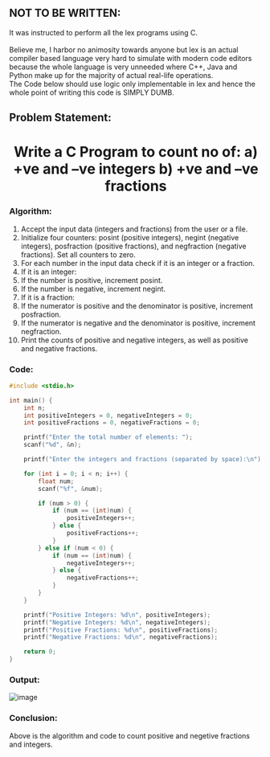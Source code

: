 ## NOT TO BE WRITTEN:
  It was instructed to perform all the lex programs using C.<br><br>
  Believe me, I harbor no animosity towards anyone but lex is an actual compiler based language very hard to simulate with modern code editors because the whole language is very unneeded where C++, Java and Python make up for the majority of actual real-life operations.
  <br>The Code below should use logic only implementable in lex and hence the whole point of writing this code is SIMPLY DUMB.


## Problem Statement:
<center>
  <H1> Write a C Program to count no of: a) +ve and –ve integers b) +ve and –ve fractions </H1>
</center>

### Algorithm:

1. Accept the input data (integers and fractions) from the user or a file.
2. Initialize four counters: posint (positive integers), negint (negative integers), posfraction (positive fractions), and negfraction (negative fractions). Set all counters to zero.
3. For each number in the input data check if it is an integer or a fraction.
4. If it is an integer:
5. If the number is positive, increment posint.
6. If the number is negative, increment negint.
7. If it is a fraction:
8. If the numerator is positive and the denominator is positive, increment posfraction.
9. If the numerator is negative and the denominator is positive, increment negfraction.
10. Print the counts of positive and negative integers, as well as positive and negative fractions.

### Code:

```C
#include <stdio.h>

int main() {
    int n;
    int positiveIntegers = 0, negativeIntegers = 0;
    int positiveFractions = 0, negativeFractions = 0;

    printf("Enter the total number of elements: ");
    scanf("%d", &n);

    printf("Enter the integers and fractions (separated by space):\n");

    for (int i = 0; i < n; i++) {
        float num;
        scanf("%f", &num);

        if (num > 0) {
            if (num == (int)num) {
                positiveIntegers++;
            } else {
                positiveFractions++;
            }
        } else if (num < 0) {
            if (num == (int)num) {
                negativeIntegers++;
            } else {
                negativeFractions++;
            }
        }
    }

    printf("Positive Integers: %d\n", positiveIntegers);
    printf("Negative Integers: %d\n", negativeIntegers);
    printf("Positive Fractions: %d\n", positiveFractions);
    printf("Negative Fractions: %d\n", negativeFractions);

    return 0;
}

```

### Output:

![image](https://github.com/PixMusicaX/6thsem/assets/129383302/9f6c04a4-9874-469c-b17b-1e6a10f446f2)


### Conclusion:

Above is the algorithm and code to count positive and negetive fractions and integers.
